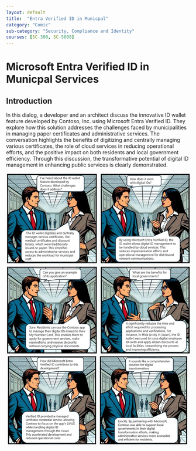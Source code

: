 ```yaml
---
layout: default
title:  "Entra Verified ID in Municpal"
category: "Comic"
sub-category: "Security, Compliance and Identity"
courses: [SC-300, SC-5008]
---
```


# Microsoft Entra Verified ID in Municpal Services

## Introduction
In this dialog, a developer and an architect discuss the innovative ID wallet feature developed by Contoso, Inc. using Microsoft Entra Verified ID. They explore how this solution addresses the challenges faced by municipalities in managing paper certificates and administrative services. The conversation highlights the benefits of digitizing and centrally managing various certificates, the role of cloud services in reducing operational efforts, and the positive impact on both residents and local government efficiency. Through this discussion, the transformative potential of digital ID management in enhancing public services is clearly demonstrated.

<a href="./images/vid1.jpg" download>
  <img src="./images/vid1.jpg" alt="Entra Verified ID in Municpal">
</a>

<a href="./images/vid2.jpg" download>
  <img src="./images/vid2.jpg" alt="Entra Verified ID in Municpal">
</a>
